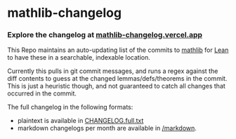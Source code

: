 # mathlib-changelog

### Explore the changelog at [mathlib-changelog.vercel.app](https://mathlib-changelog.vercel.app/)

This Repo maintains an auto-updating list of the commits to [mathlib](https://github.com/leanprover-community/mathlib) for [Lean](https://leanprover.github.io/) to have these in a searchable, indexable location.

Currently this pulls in git commit messages, and runs a regex against the diff contents to guess at the changed lemmas/defs/theorems in the commit. This is just a heuristic though, and not guaranteed to catch all changes that occurred in the commit.

The full changelog in the following formats:

- plaintext is available in [CHANGELOG.full.txt](https://raw.githubusercontent.com/chanind/mathlib-changelog/main/CHANGELOG.full.txt)
- markdown changelogs per month are available in [/markdown](https://github.com/chanind/mathlib-changelog/tree/main/markdown).
